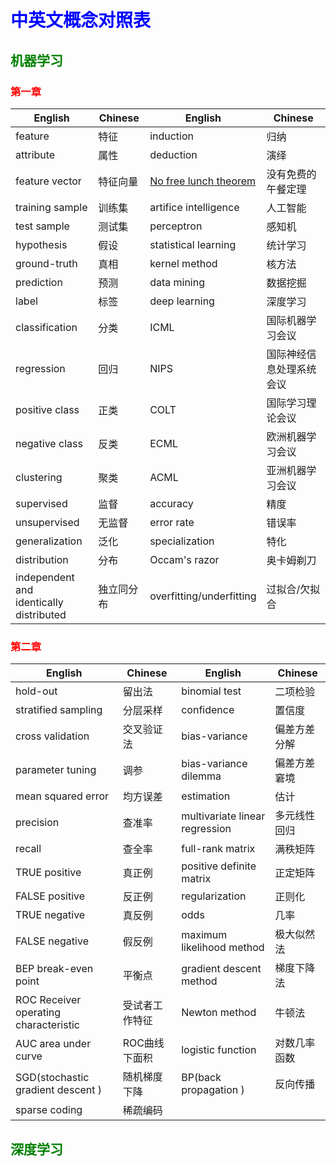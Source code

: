 # <font color="blue">中英文概念对照表</font>
## <font color="green">机器学习</font>
### <font color="red">第一章</font>

English | Chinese | English | Chinese 
----|----|-----|-------
feature | 特征 | induction | 归纳
attribute | 属性 | deduction | 演绎
feature vector | 特征向量 | <a href="https://en.wikipedia.org/wiki/No_free_lunch_theorem">No free lunch theorem</a> | 没有免费的午餐定理
training sample | 训练集 | artifice intelligence | 人工智能
test sample | 测试集 | perceptron | 感知机
hypothesis | 假设 | statistical learning | 统计学习
ground-truth | 真相 | kernel method | 核方法
prediction | 预测 | data mining |  数据挖掘
label | 标签 | deep learning |  深度学习
classification | 分类 | ICML | 国际机器学习会议
regression | 回归 | NIPS | 国际神经信息处理系统会议
positive class | 正类 | COLT | 国际学习理论会议
negative class | 反类 | ECML | 欧洲机器学习会议
clustering | 聚类 | ACML | 亚洲机器学习会议
supervised | 监督 | accuracy | 精度
unsupervised | 无监督 | error rate | 错误率 
generalization | 泛化 | specialization | 特化 
distribution | 分布 | Occam's razor | 奥卡姆剃刀
independent and <br>identically distributed | 独立同分布 | overfitting/underfitting | 过拟合/欠拟合

### <font color="red">第二章</font>
English | Chinese | English | Chinese 
--------|---------|---------|--------
hold-out | 留出法 | binomial test | 二项检验
stratified sampling | 分层采样 | confidence | 置信度 
cross validation | 交叉验证法 | bias-variance | 偏差方差分解
parameter tuning | 调参 | bias-variance <br>dilemma |偏差方差窘境
mean squared error | 均方误差 | estimation | 估计
precision | 查准率 | multivariate linear regression | 多元线性回归
recall | 查全率 | full-rank matrix |满秩矩阵
TRUE positive | 真正例 | positive definite matrix | 正定矩阵
FALSE positive | 反正例 | regularization | 正则化
TRUE negative | 真反例 | odds | 几率
FALSE negative | 假反例 | maximum likelihood method | 极大似然法
BEP break-even point | 平衡点 | gradient descent method | 梯度下降法
ROC Receiver <br>operating characteristic | 受试者工作特征 | Newton method | 牛顿法
AUC area under curve | ROC曲线下面积 |  logistic function | 对数几率函数
SGD(stochastic gradient descent ) | 随机梯度下降 | BP(back propagation ) | 反向传播
sparse coding | 稀疏编码 | 

## <font color="green">深度学习</font>
